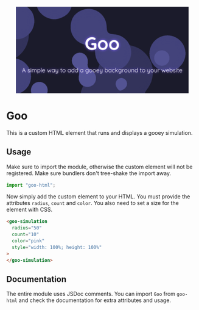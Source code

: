 <p align="center">
  <img src="banner.png" alt="Banner" style="width: 512px; max-width: 90%"></img>
</p>

# Goo

This is a custom HTML element that runs and displays a gooey simulation.

## Usage

Make sure to import the module, otherwise the custom element will not be
registered. Make sure bundlers don't tree-shake the import away.

```js
import "goo-html";
```

Now simply add the custom element to your HTML. You must provide the attributes
`radius`, `count` and `color`. You also need to set a size for the element with
CSS.

```html
<goo-simulation
  radius="50"
  count="10"
  color="pink"
  style="width: 100%; height: 100%"
>
</goo-simulation>
```

## Documentation

The entire module uses JSDoc comments. You can import `Goo` from `goo-html` and
check the documentation for extra attributes and usage.
